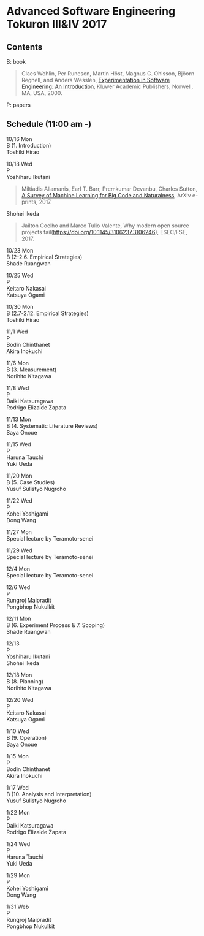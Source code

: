 # Advanced Software Engineering Tokuron III&IV 2017

## Contents

B: book  
>Claes Wohlin, Per Runeson, Martin Höst, Magnus C. Ohlsson, Bjöorn Regnell, and Anders Wesslén, [Experimentation in Software Engineering: An Introduction](http://www.springer.com/gp/book/9783642290435), Kluwer Academic Publishers, Norwell, MA, USA, 2000.

P: papers

## Schedule (11:00 am -)

10/16 Mon  
B (1. Introduction)  
Toshiki Hirao  

10/18 Wed  
P  
Yoshiharu Ikutani  
>Miltiadis Allamanis, Earl T. Barr, Premkumar Devanbu, Charles Sutton, [A Survey of Machine Learning for Big Code and Naturalness](https://arxiv.org/abs/1709.06182), ArXiv e-prints, 2017.

Shohei Ikeda  
>Jailton Coelho and Marco Tulio Valente, Why modern open source projects fail(https://doi.org/10.1145/3106237.3106246), ESEC/FSE, 2017.

10/23 Mon  
B (2-2.6. Empirical Strategies)  
Shade Ruangwan  

10/25 Wed  
P  
Keitaro Nakasai  
Katsuya Ogami  

10/30 Mon  
B (2.7-2.12. Empirical Strategies)  
Toshiki Hirao  

11/1 Wed  
P  
Bodin Chinthanet  
Akira Inokuchi  

11/6 Mon  
B (3. Measurement)  
Norihito Kitagawa  

11/8 Wed  
P  
Daiki Katsuragawa  
Rodrigo Elizalde Zapata  

11/13 Mon  
B (4. Systematic Literature Reviews)  
Saya Onoue  

11/15 Wed  
P  
Haruna Tauchi  
Yuki Ueda  

11/20 Mon  
B (5. Case Studies)  
Yusuf Sulistyo Nugroho  

11/22 Wed  
P  
Kohei Yoshigami  
Dong Wang  

11/27 Mon  
Special lecture by Teramoto-senei  

11/29 Wed  
Special lecture by Teramoto-senei  

12/4 Mon  
Special lecture by Teramoto-senei  

12/6 Wed  
P  
Rungroj Maipradit  
Pongbhop Nukulkit  

12/11 Mon  
B (6. Experiment Process & 7. Scoping)  
Shade Ruangwan  

12/13  
P  
Yoshiharu Ikutani  
Shohei Ikeda  

12/18 Mon  
B (8. Planning)  
Norihito Kitagawa  

12/20 Wed  
P  
Keitaro Nakasai  
Katsuya Ogami  

1/10 Wed  
B (9. Operation)  
Saya Onoue  

1/15 Mon  
P  
Bodin Chinthanet  
Akira Inokuchi  

1/17 Wed  
B (10. Analysis and Interpretation)  
Yusuf Sulistyo Nugroho  

1/22 Mon  
P  
Daiki Katsuragawa  
Rodrigo Elizalde Zapata  

1/24 Wed  
P  
Haruna Tauchi  
Yuki Ueda  

1/29 Mon  
P  
Kohei Yoshigami  
Dong Wang  

1/31 Web  
P  
Rungroj Maipradit  
Pongbhop Nukulkit  
